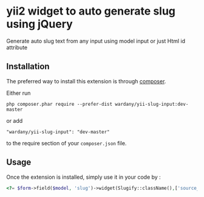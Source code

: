 yii2 widget to auto generate slug using jQuery
==============================================
Generate auto slug text from any input using model input or just Html id attribute

Installation
------------

The preferred way to install this extension is through [composer](http://getcomposer.org/download/).

Either run

```
php composer.phar require --prefer-dist wardany/yii-slug-input:dev-master
```

or add

```
"wardany/yii-slug-input": "dev-master"
```

to the require section of your `composer.json` file.


Usage
-----

Once the extension is installed, simply use it in your code by  :

```php
<?= $form->field($model, 'slug')->widget(Slugify::className(),['source_attribute'=>'title', 'separator'=>'_', 'disable'=> true]) ?>```